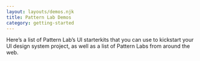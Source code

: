 ```yaml
---
layout: layouts/demos.njk
title: Pattern Lab Demos
category: getting-started
---
```




Here’s a list of Pattern Lab’s UI starterkits that you can use to kickstart your UI design system project, as well as a list of Pattern Labs from around the web.




